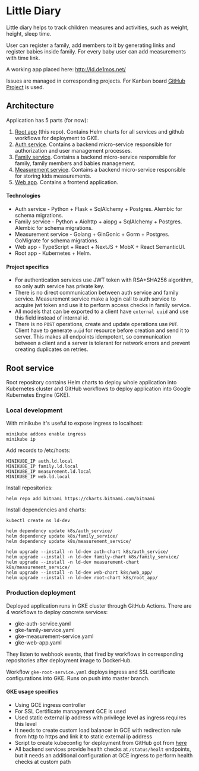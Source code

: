 # Little Diary
Little diary helps to track children measures and activities, such as weight, height, sleep time.

User can register a family, add members to it by generating links and register babies inside family. 
For every baby user can add measurements with time link. 

A working app placed here: http://ld.de1mos.net/

Issues are managed in corresponding projects. 
For Kanban board [GitHub Project](https://github.com/users/de1mos242/projects/1) is used.

## Architecture
Application has 5 parts (for now):
1. [Root app](https://github.com/de1mos242/little-diary-root) (this repo). 
Contains Helm charts for all services and github workflows for deployment to GKE.
2. [Auth service](https://github.com/de1mos242/little-diary-auth-service).
Contains a backend micro-service responsible for authorization and user management processes.
3. [Family service](https://github.com/de1mos242/little-diary-family-service).
Contains a backend micro-service responsible for family, family members and babies management.
4. [Measurement service](https://github.com/de1mos242/little-diary-measurement-service).
Contains a backend micro-service responsible for storing kids measurements.
5. [Web app](https://github.com/de1mos242/little-diary-web-app).
Contains a frontend application.

#### Technologies
* Auth service - Python + Flask + SqlAlchemy + Postgres. Alembic for schema migrations. 
* Family service - Python + Aiohttp + aiopg + SqlAlchemy + Postgres. Alembic for schema migrations.
* Measurement service - Golang + GinGonic + Gorm + Postgres. GoMigrate for schema migrations.
* Web app - TypeScript + React + NextJS + MobX + React SemanticUI.
* Root app - Kubernetes + Helm.

#### Project specifics
* For authentication services use JWT token with RSA+SHA256 algorithm, so only auth service has private key.
* There is no direct communication between auth service and family service. 
Measurement service make a login call to auth service to acquire jwt token and use it to perform access checks in family service.
* All models that can be exported to a client have `external uuid` and use this field instead of internal id.
* There is no `POST` operations, create and update operations use `PUT`. 
Client have to generate `uuid` for resource before creation and send it to server. 
This makes all endpoints idempotent, so communication between a client and a server is tolerant for network errors and prevent creating duplicates on retries.



## Root service
Root repository contains Helm charts to deploy whole application into Kubernetes cluster and GitHub workflows to deploy application into Google Kubernetes Engine (GKE).

### Local development

With minikube it's useful to expose ingress to localhost:

```shell script
minikube addons enable ingress
minikube ip
```

Add records to /etc/hosts:
```
MINIKUBE_IP auth.ld.local
MINIKUBE_IP family.ld.local
MINIKUBE_IP measurement.ld.local
MINIKUBE_IP web.ld.local
```

Install repositories:
```shell script
helm repo add bitnami https://charts.bitnami.com/bitnami
```
Install dependencies and charts:
```shell script
kubectl create ns ld-dev

helm dependency update k8s/auth_service/
helm dependency update k8s/family_service/
helm dependency update k8s/measurement_service/

helm upgrade --install -n ld-dev auth-chart k8s/auth_service/
helm upgrade --install -n ld-dev family-chart k8s/family_service/
helm upgrade --install -n ld-dev measurement-chart k8s/measurement_service/
helm upgrade --install -n ld-dev web-chart k8s/web_app/
helm upgrade --install -n ld-dev root-chart k8s/root_app/
```

### Production deployment
Deployed application runs in GKE cluster through GitHub Actions. There are 4 workflows to deploy concrete services:
* gke-auth-service.yaml
* gke-family-service.yaml
* gke-measurement-service.yaml
* gke-web-app.yaml 

They listen to webhook events, that fired by workflows in corresponding repositories after deployment image to DockerHub.

Workflow `gke-root-service.yaml` deploys ingress and SSL certificate configurations into GKE. Runs on push into master branch. 

#### GKE usage specifics
* Using GCE ingress controller
* For SSL Certificate management GCE is used
* Used static external ip address with privilege level as ingress requires this level
* It needs to create custom load balancer in GCE with redirection rule from http to https and link it to static external ip address  
* Script to create kubeconfig for deployment from GitHub got from [here](https://gravitational.com/blog/kubectl-gke/)
* All backend services provide health checks at `/status/healt` endpoints, 
but it needs an additional configuration at GCE ingress to perform health checks at custom path 
